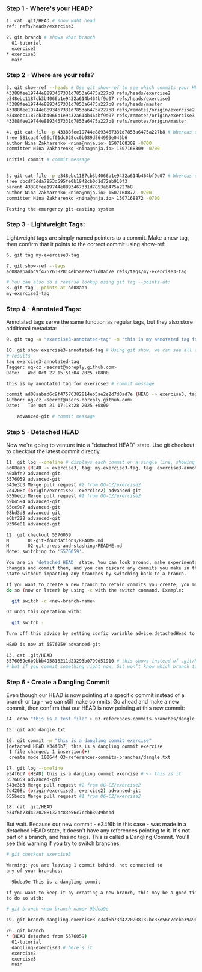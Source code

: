 ### Step 1 - Where's your HEAD?

```bash
1. cat .git/HEAD # show waht head
ref: refs/heads/exercise3

2. git branch # shows what branch
  01-tutorial
  exercise2
* exercise3
  main
```

### Step 2 - Where are your refs?

```bash
3. git show-ref --heads # Use git show-ref to see which commits your HEADs are pointing at
43388fee19744e8893467331d7853a6475a227b8 refs/heads/exercise2
e348ebc1187cb3b4066b1e9432a614b464bf9d07 refs/heads/exercise3
43388fee19744e8893467331d7853a6475a227b8 refs/heads/master
43388fee19744e8893467331d7853a6475a227b8 refs/remotes/origin/exercise2
e348ebc1187cb3b4066b1e9432a614b464bf9d07 refs/remotes/origin/exercise3
43388fee19744e8893467331d7853a6475a227b8 refs/remotes/origin/master

4. git cat-file -p 43388fee19744e8893467331d7853a6475a227b8 # Whereas our exercise3 branch is pointing to our newer commit from Exercise 2:
tree 581caa0fe56cf01dc028cc0b089d364993e046b6
author Nina Zakharenko <nina@nnja.io> 1507168309 -0700
committer Nina Zakharenko <nina@nnja.io> 1507168309 -0700

Initial commit # commit message


5. git cat-file -p e348ebc1187cb3b4066b1e9432a614b464bf9d07 # Whereas our exercise3 branch is pointing to our newer commit from Exercise 2:
tree cbcdf5dda7853d595fe0b1942cb0d1d72eb910f3
parent 43388fee19744e8893467331d7853a6475a227b8
author Nina Zakharenko <nina@nnja.io> 1507168872 -0700
committer Nina Zakharenko <nina@nnja.io> 1507168872 -0700

Testing the emergency git-casting system
```

### Step 3 - Lightweight Tags:

Lightweight tags are simply named pointers to a commit. Make a new tag, then confirm that it points to the correct commit using show-ref:

```bash
6. git tag my-exercise3-tag

7. git show-ref --tags
ad08aabad6c9f47576382814eb5ae2e2d7d0ad7e refs/tags/my-exercise3-tag

# You can also do a reverse lookup using git tag --points-at:
8. git tag --points-at ad08aab
my-exercise3-tag
```

### Step 4 - Annotated Tags:

Annotated tags serve the same function as regular tags, but they also store additional metadata:

```bash
9. git tag -a "exercise3-annotated-tag" -m "this is my annotated tag for exericse3" # creating annotated

10. git show exercise3-annotated-tag # Using git show, we can see all of the pertinent information about our exercise3-annotated-tag.
# results
tag exercise3-annotated-tag
Tagger: og-cz <secret@noreply.github.com>
Date:   Wed Oct 22 15:51:04 2025 +0800

this is my annotated tag for exericse3 # commit message

commit ad08aabad6c9f47576382814eb5ae2e2d7d0ad7e (HEAD -> exercise3, tag: my-exercise3-tag, tag: exercise3-annotated-tag, origin/main, origin/HEAD, main)
Author: og-cz <secret@users.noreply.github.com>
Date:   Tue Oct 21 17:18:28 2025 +0800

    advanced-git # commit message
```

### Step 5 - Detached HEAD

Now we're going to venture into a "detached HEAD" state. Use git checkout to checkout the latest commit directly.

```bash
11. git log --oneline # displays each commit on a single line, showing only the first seven characters of the commit hash and the commit message
ad08aab (HEAD -> exercise3, tag: my-exercise3-tag, tag: exercise3-annotated-tag, origin/main, origin/HEAD, main) advanced-git
a0abfe2 advanced-git
5576059 advanced-git
543e3b3 Merge pull request #2 from OG-CZ/exercise2
7d4208c (origin/exercise2, exercise2) advanced-git
655becb Merge pull request #1 from OG-CZ/exercise2
b9b4594 advanced-git
65ce9e7 advanced-git
08bd3d8 advanced-git
e6bf228 advanced-git
9396e01 advanced-git

12. git checkout 5576059
M       01-git-foundations/README.md
M       02-git-areas-and-stashing/README.md
Note: switching to '5576059'.

You are in 'detached HEAD' state. You can look around, make experimental
changes and commit them, and you can discard any commits you make in this
state without impacting any branches by switching back to a branch.

If you want to create a new branch to retain commits you create, you may
do so (now or later) by using -c with the switch command. Example:

  git switch -c <new-branch-name>

Or undo this operation with:

  git switch -

Turn off this advice by setting config variable advice.detachedHead to false

HEAD is now at 5576059 advanced-git

13. cat .git/HEAD
5576059e6b9bbb495818211d23293b0799d51910 # this shows instead of .git/HEADS/branch_name
# but if you commit something right now, Git won’t know which branch to attach it to.
```

### Step 6 - Create a Dangling Commit

Even though our HEAD is now pointing at a specific commit instead of a branch or tag - we can still make commits. Go ahead and make a new commit, then confirm that our HEAD is now pointing at this new commit:

```bash
14. echo "this is a test file" > 03-references-commits-branches/dangle.txt # created a txt file

15. git add dangle.txt

16. git commit -m "this is a dangling commit exercise"
[detached HEAD e34f6b7] this is a dangling commit exercise
 1 file changed, 1 insertion(+)
 create mode 100644 03-references-commits-branches/dangle.txt

17. git log --oneline
e34f6b7 (HEAD) this is a dangling commit exercise # <- this is it
5576059 advanced-git
543e3b3 Merge pull request #2 from OG-CZ/exercise2
7d4208c (origin/exercise2, exercise2) advanced-git
655becb Merge pull request #1 from OG-CZ/exercise2

18. cat .git/HEAD
e34f6b73d4220208132bc83e56c7ccbb3949bdbd
```

But wait. Because our new commit - e34f6b in this case - was made in a detached HEAD state, it doesn't have any references pointing to it. It's not part of a branch, and has no tags. This is called a Dangling Commit. You'll see this warning if you try to switch branches:

```bash
# git checkout exercise3

Warning: you are leaving 1 commit behind, not connected to
any of your branches:

  9bdea9e This is a dangling commit

If you want to keep it by creating a new branch, this may be a good time
to do so with:

# git branch <new-branch-name> 9bdea9e

19. git branch dangling-exercise3 e34f6b73d4220208132bc83e56c7ccbb3949bdbd

20. git branch
* (HEAD detached from 5576059)
  01-tutorial
  dangling-exercise3 # here`s it
  exercise2
  exercise3
  main
```
